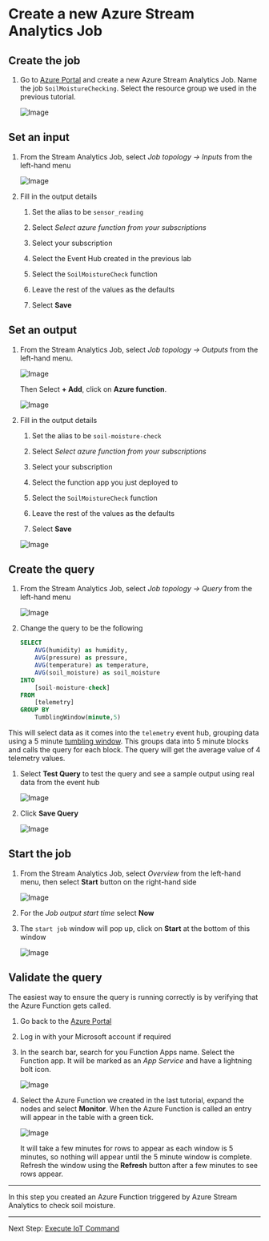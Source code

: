 # Create a new Azure Stream Analytics Job

## Create the job

1. Go to [Azure Portal](https://portal.azure.com/?WT.mc_id=agrohack-github-jabenn) and create a new Azure Stream Analytics Job. Name the job `SoilMoistureChecking`. Select the resource group we used in the previous tutorial.

   ![Image](media/stream/newstream.png)

## Set an input

1. From the Stream Analytics Job, select *Job topology -> Inputs* from the left-hand menu

   ![Image](media/stream/selectinput.png)

1. Fill in the output details

   1. Set the alias to be `sensor_reading`

   1. Select *Select azure function from your subscriptions*

   1. Select your subscription

   1. Select the Event Hub created in the previous lab

   1. Select the `SoilMoistureCheck` function

   1. Leave the rest of the values as the defaults

   1. Select **Save**

## Set an output

1. From the Stream Analytics Job, select *Job topology -> Outputs* from the left-hand menu. 

   ![Image](media/stream/selectoutput.png)

   Then Select **+ Add**, click on **Azure function**.
   
   ![Image](media/stream/selectazurefun.png)

1. Fill in the output details

   1. Set the alias to be `soil-moisture-check`

   1. Select *Select azure function from your subscriptions*

   1. Select your subscription

   1. Select the function app you just deployed to

   1. Select the `SoilMoistureCheck` function

   1. Leave the rest of the values as the defaults

   1. Select **Save**

    ![Image](media/stream/setoutput.png)

## Create the query

1. From the Stream Analytics Job, select *Job topology -> Query* from the left-hand menu

   ![Image](media/stream/selectquery.png)

1. Change the query to be the following

   ```sql
   SELECT
       AVG(humidity) as humidity,
       AVG(pressure) as pressure,
       AVG(temperature) as temperature,
       AVG(soil_moisture) as soil_moisture
   INTO
       [soil-moisture-check]
   FROM
       [telemetry]
   GROUP BY
       TumblingWindow(minute,5)
   ```

This will select data as it comes into the `telemetry` event hub, grouping data using a 5 minute [tumbling window](https://docs.microsoft.com/stream-analytics-query/tumbling-window-azure-stream-analytics?WT.mc_id=agrohack-github-jabenn). This groups data into 5 minute blocks and calls the query for each block. The query will get the average value of 4 telemetry values.

1. Select **Test Query** to test the query and see a sample output using real data from the event hub

   ![Image](media/TestFunctionQuery.png)

1. Click **Save Query**

   ![Image](media/stream/savequery.png)

## Start the job

1. From the Stream Analytics Job, select *Overview* from the left-hand menu, then select **Start** button on the right-hand side

   ![Image](media/stream/overview.png)

1. For the *Job output start time* select **Now**

1. The `start job` window will pop up, click on **Start** at the bottom of this window

   ![Image](media/stream/startjob.png)

## Validate the query

The easiest way to ensure the query is running correctly is by verifying that the Azure Function gets called.

1. Go back to the [Azure Portal](https://portal.azure.com/?WT.mc_id=agrohack-github-jabenn)

1. Log in with your Microsoft account if required

1. In the search bar, search for you Function Apps name. Select the Function app. It will be marked as an *App Service* and have a lightning bolt icon.

   ![Image](media/stream/findfunapp.png)
   
1. Select the Azure Function we created in the last tutorial, expand the nodes and select **Monitor**. When the Azure Function is called an entry will appear in the table with a green tick.

   ![Image](media/stream/monitor.png)

   It will take a few minutes for rows to appear as each window is 5 minutes, so nothing will appear until the 5 minute window is complete. Refresh the window using the **Refresh** button after a few minutes to see rows appear.

<hr>

In this step you created an Azure Function triggered by Azure Stream Analytics to check soil moisture.

-----------------

Next Step: [Execute IoT Command](Execute_IoT_Command.md)
